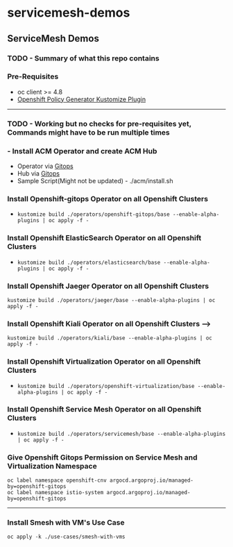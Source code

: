 # servicemesh-demos

## ServiceMesh Demos

### TODO - Summary of what this repo contains

### Pre-Requisites

- oc client >= 4.8
- [Openshift Policy Generator Kustomize Plugin](https://github.com/open-cluster-management/policy-generator-plugin#as-a-kustomize-plugin)

---

### TODO - Working but no checks for pre-requisites yet, Commands might have to be run multiple times

### - Install ACM Operator and create ACM Hub

- Operator via [Gitops](https://github.com/redhat-cop/gitops-catalog/tree/main/advanced-cluster-management/operator)
- Hub via [Gitops](https://github.com/redhat-cop/gitops-catalog/tree/main/advanced-cluster-management/instance)
- Sample Script(Might not be updated) - ./acm/install.sh

### Install Openshift-gitops Operator on all Openshift Clusters

- ```kustomize build ./operators/openshift-gitops/base --enable-alpha-plugins | oc apply -f -```

### Install Openshift ElasticSearch Operator on all Openshift Clusters

- ```kustomize build ./operators/elasticsearch/base --enable-alpha-plugins | oc apply -f -```

### Install Openshift Jaeger Operator on all Openshift Clusters  

```kustomize build ./operators/jaeger/base --enable-alpha-plugins | oc apply -f -```
  
### Install Openshift Kiali Operator on all Openshift Clusters -->

```kustomize build ./operators/kiali/base --enable-alpha-plugins | oc apply -f -```

### Install Openshift Virtualization Operator on all Openshift Clusters

- ```kustomize build ./operators/openshift-virtualization/base --enable-alpha-plugins | oc apply -f -```

### Install Openshift Service Mesh Operator on all Openshift Clusters

- ```kustomize build ./operators/servicemesh/base --enable-alpha-plugins | oc apply -f -```

### Give Openshift Gitops Permission on Service Mesh and Virtualization Namespace

```oc label namespace openshift-cnv argocd.argoproj.io/managed-by=openshift-gitops```  
```oc label namespace istio-system argocd.argoproj.io/managed-by=openshift-gitops```

<!--### If using CNV on a virtual environment enable software emulation

```CSV_NAME=$(oc get csv -n openshift-cnv -l operators.coreos.com/kubevirt-hyperconverged.openshift-cnv='' -o name)```
-->
---

### Install Smesh with VM's Use Case

```oc apply -k ./use-cases/smesh-with-vms```
